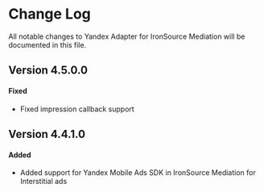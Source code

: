 # Change Log
All notable changes to Yandex Adapter for IronSource Mediation will be documented in this file.

## Version 4.5.0.0

#### Fixed
* Fixed impression callback support

## Version 4.4.1.0

#### Added
* Added support for Yandex Mobile Ads SDK in IronSource Mediation for Interstitial ads
